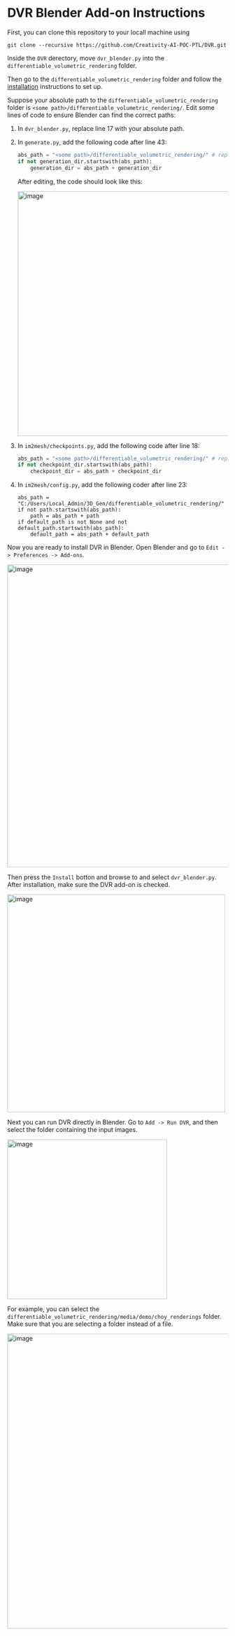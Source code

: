 # DVR Blender Add-on Instructions
First, you can clone this repository to your locall machine using
```
git clone --recursive https://github.com/Creativity-AI-POC-PTL/DVR.git
```
Inside the `DVR` derectory, move `dvr_blender.py` into the `differentiable_volumetric_rendering` folder.

Then go to the `differentiable_volumetric_rendering` folder and follow the [installation](https://github.com/autonomousvision/differentiable_volumetric_rendering#installation) instructions to set up.

Suppose your absolute path to the `differentiable_volumetric_rendering` folder is `<some path>/differentiable_volumetric_rendering/`. Edit some lines of code to ensure Blender can find the correct paths:
1. In `dvr_blender.py`, replace line 17 with your absolute path.
2. In `generate.py`, add the following code after line 43:
    ```python
    abs_path = "<some path>/differentiable_volumetric_rendering/" # replace your path here
    if not generation_dir.startswith(abs_path):
        generation_dir = abs_path + generation_dir
    ```
    After editing, the code should look like this:

    <img width="559" alt="image" src="https://user-images.githubusercontent.com/93342727/147511784-0a3dd195-366a-4a91-975b-6d47d59cfad3.png">
3. In `im2mesh/checkpoints.py`, add the following code after line 18:
    ```python
    abs_path = "<some path>/differentiable_volumetric_rendering/" # replace your path here
    if not checkpoint_dir.startswith(abs_path):
        checkpoint_dir = abs_path + checkpoint_dir
    ```
4. In `im2mesh/config.py`, add the following coder after line 23:
    ```
    abs_path = "C:/Users/Local_Admin/3D_Gen/differentiable_volumetric_rendering/"
    if not path.startswith(abs_path):
        path = abs_path + path
    if default_path is not None and not default_path.startswith(abs_path):
        default_path = abs_path + default_path
    ``` 
    
Now you are ready to install DVR in Blender. Open Blender and go to `Edit -> Preferences -> Add-ons`.

<img width="692" alt="image" src="https://user-images.githubusercontent.com/93342727/147512848-474d705b-90d2-4a1e-89e1-cb8d5a1a5230.png">

Then press the `Install` botton and browse to and select `dvr_blender.py`. After installation, make sure the DVR add-on is checked.

<img width="498" alt="image" src="https://user-images.githubusercontent.com/93342727/147513068-d6c0d257-cb7a-49da-8763-0f62a3b3753b.png">

Next you can run DVR directly in Blender. Go to `Add -> Run DVR`, and then select the folder containing the input images.

<img width="365" alt="image" src="https://user-images.githubusercontent.com/93342727/147513254-cfd3fa3f-8389-4ca4-be8d-22a804a19759.png">

For example, you can select the `differentiable_volumetric_rendering/media/demo/choy_renderings` folder. Make sure that you are selecting a folder instead of a file.

<img width="674" alt="image" src="https://user-images.githubusercontent.com/93342727/147513360-a4e47341-6dd3-486c-a0ef-e7df1475ec29.png">

  
